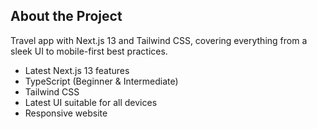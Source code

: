 ## About the Project
 Travel app with Next.js 13 and Tailwind CSS, covering everything from a sleek UI to mobile-first best practices.

- Latest Next.js 13 features
- TypeScript (Beginner & Intermediate)
- Tailwind CSS
- Latest UI suitable for all devices
- Responsive website

